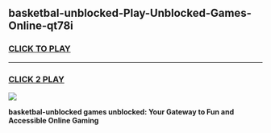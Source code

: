 
## basketbal-unblocked-Play-Unblocked-Games-Online-qt78i
<h3>
<a href="https://premium76.site?title=basketbal-unblocked&ref=25A">CLICK TO PLAY</a></h3>
<hr>

<h3>
<a href="https://premium76.site?title=basketbal-unblocked&ref=25A">CLICK 2 PLAY</a>
  
</h3>

<a href="https://premium76.site?title=basketbal-unblocked&ref=25A"><img src="https://clearcache.store/games.png"></a>


**basketbal-unblocked games unblocked: Your Gateway to Fun and Accessible Online Gaming**
